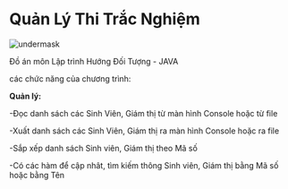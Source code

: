 # Quản Lý Thi Trắc Nghiệm
![undermask](https://encrypted-tbn0.gstatic.com/images?q=tbn:ANd9GcRFrDSSDA6fAlS4fdf7_3DLjbdXCyaiIRpfBQ&usqp=CAU)

Đồ án môn Lập trình Hướng Đối Tượng - JAVA

các chức năng của chương trình:

**Quản lý:**

  -Đọc danh sách các Sinh Viên, Giám thị từ màn hình Console hoặc từ file
  
  -Xuất danh sách các Sinh Viên, Giám thị ra màn hình Console hoặc ra file
  
  -Sắp xếp danh sách Sinh viên, Giám thị theo Mã số
  
  -Có các hàm để cập nhât, tìm kiếm thông Sinh viên, Giám thị bằng Mã số hoặc bằng Tên
  
